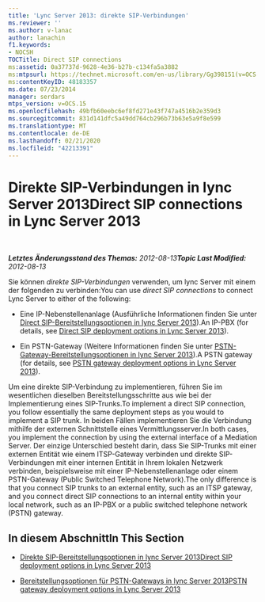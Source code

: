 ```yaml
---
title: 'Lync Server 2013: direkte SIP-Verbindungen'
ms.reviewer: ''
ms.author: v-lanac
author: lanachin
f1.keywords:
- NOCSH
TOCTitle: Direct SIP connections
ms:assetid: 0a37737d-9628-4e36-b27b-c134fa5a3882
ms:mtpsurl: https://technet.microsoft.com/en-us/library/Gg398151(v=OCS.15)
ms:contentKeyID: 48183357
ms.date: 07/23/2014
manager: serdars
mtps_version: v=OCS.15
ms.openlocfilehash: 49bfb60eebc6ef8fd271e43f747a4516b2e359d3
ms.sourcegitcommit: 831d141dfc5a49dd764cb296b73b63e5a9f8e599
ms.translationtype: MT
ms.contentlocale: de-DE
ms.lasthandoff: 02/21/2020
ms.locfileid: "42213391"
---
```

<div data-xmlns="http://www.w3.org/1999/xhtml">

<div class="topic" data-xmlns="http://www.w3.org/1999/xhtml" data-msxsl="urn:schemas-microsoft-com:xslt" data-cs="https://msdn.microsoft.com/">

<div data-asp="https://msdn2.microsoft.com/asp">

# <a name="direct-sip-connections-in-lync-server-2013"></a><span data-ttu-id="0bd0a-102">Direkte SIP-Verbindungen in lync Server 2013</span><span class="sxs-lookup"><span data-stu-id="0bd0a-102">Direct SIP connections in Lync Server 2013</span></span>

</div>

<div id="mainSection">

<div id="mainBody">

<span> </span>

<span data-ttu-id="0bd0a-103">_**Letztes Änderungsstand des Themas:** 2012-08-13_</span><span class="sxs-lookup"><span data-stu-id="0bd0a-103">_**Topic Last Modified:** 2012-08-13_</span></span>

<span data-ttu-id="0bd0a-104">Sie können *direkte SIP-Verbindungen* verwenden, um lync Server mit einem der folgenden zu verbinden:</span><span class="sxs-lookup"><span data-stu-id="0bd0a-104">You can use *direct SIP connections* to connect Lync Server to either of the following:</span></span>

  - <span data-ttu-id="0bd0a-105">Eine IP-Nebenstellenanlage (Ausführliche Informationen finden Sie unter [Direct SIP-Bereitstellungsoptionen in lync Server 2013](lync-server-2013-direct-sip-deployment-options.md)).</span><span class="sxs-lookup"><span data-stu-id="0bd0a-105">An IP-PBX (for details, see [Direct SIP deployment options in Lync Server 2013](lync-server-2013-direct-sip-deployment-options.md)).</span></span>

  - <span data-ttu-id="0bd0a-106">Ein PSTN-Gateway (Weitere Informationen finden Sie unter [PSTN-Gateway-Bereitstellungsoptionen in lync Server 2013](lync-server-2013-pstn-gateway-deployment-options.md)).</span><span class="sxs-lookup"><span data-stu-id="0bd0a-106">A PSTN gateway (for details, see [PSTN gateway deployment options in Lync Server 2013](lync-server-2013-pstn-gateway-deployment-options.md)).</span></span>

<span data-ttu-id="0bd0a-107">Um eine direkte SIP-Verbindung zu implementieren, führen Sie im wesentlichen dieselben Bereitstellungsschritte aus wie bei der Implementierung eines SIP-Trunks.</span><span class="sxs-lookup"><span data-stu-id="0bd0a-107">To implement a direct SIP connection, you follow essentially the same deployment steps as you would to implement a SIP trunk.</span></span> <span data-ttu-id="0bd0a-108">In beiden Fällen implementieren Sie die Verbindung mithilfe der externen Schnittstelle eines Vermittlungsserver.</span><span class="sxs-lookup"><span data-stu-id="0bd0a-108">In both cases, you implement the connection by using the external interface of a Mediation Server.</span></span> <span data-ttu-id="0bd0a-109">Der einzige Unterschied besteht darin, dass Sie SIP-Trunks mit einer externen Entität wie einem ITSP-Gateway verbinden und direkte SIP-Verbindungen mit einer internen Entität in Ihrem lokalen Netzwerk verbinden, beispielsweise mit einer IP-Nebenstellenanlage oder einem PSTN-Gateway (Public Switched Telephone Network).</span><span class="sxs-lookup"><span data-stu-id="0bd0a-109">The only difference is that you connect SIP trunks to an external entity, such as an ITSP gateway, and you connect direct SIP connections to an internal entity within your local network, such as an IP-PBX or a public switched telephone network (PSTN) gateway.</span></span>

<div>

## <a name="in-this-section"></a><span data-ttu-id="0bd0a-110">In diesem Abschnitt</span><span class="sxs-lookup"><span data-stu-id="0bd0a-110">In This Section</span></span>

  - [<span data-ttu-id="0bd0a-111">Direkte SIP-Bereitstellungsoptionen in lync Server 2013</span><span class="sxs-lookup"><span data-stu-id="0bd0a-111">Direct SIP deployment options in Lync Server 2013</span></span>](lync-server-2013-direct-sip-deployment-options.md)

  - [<span data-ttu-id="0bd0a-112">Bereitstellungsoptionen für PSTN-Gateways in lync Server 2013</span><span class="sxs-lookup"><span data-stu-id="0bd0a-112">PSTN gateway deployment options in Lync Server 2013</span></span>](lync-server-2013-pstn-gateway-deployment-options.md)

</div>

</div>

<span> </span>

</div>

</div>

</div>

